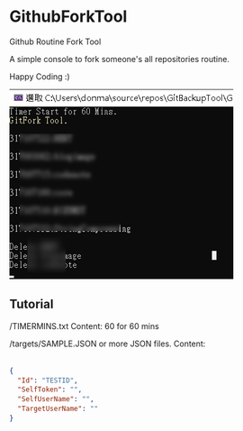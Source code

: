 # GithubForkTool
Github Routine Fork Tool  

A simple console to fork someone's all repositories routine.

Happy Coding :)

![alt SampleResult](https://github.com/donma/GithubForkTool/blob/master/dsnap_20201201141552.jpg?raw=true)



Tutorial
----

/TIMERMINS.txt 
Content: 60 for 60 mins

/targets/SAMPLE.JSON or more JSON files.
Content:

```JSON

{
  "Id": "TESTID",
  "SelfToken": "",
  "SelfUserName": "",
  "TargetUserName": ""
}


```





